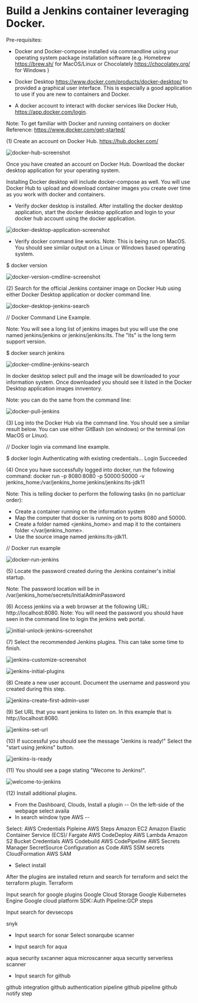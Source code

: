 # Build a Jenkins container leveraging Docker.

Pre-requisites:
- Docker and Docker-compose installed via commandline using your operating system package installation software (e.g. Homebrew https://brew.sh/ for MacOS/Linux or Chocolately https://chocolatey.org/ for Windows )

- Docker Desktop https://www.docker.com/products/docker-desktop/ to provided a graphical user interface. This is especially a good application to use if you are new to containers and Docker. 

- A docker account to interact with docker services like Docker Hub, https://app.docker.com/login.

Note: To get familiar with Docker and running containers on docker
Reference: https://www.docker.com/get-started/

(1) Create an account on Docker Hub.
https://hub.docker.com/

![docker-hub-screenshot](https://github.com/user-attachments/assets/bfdb0500-fa69-4f93-ab3d-41b23130a2e0)

Once you have created an account on Docker Hub. Download the docker desktop application for your operating system.

Installing Docker desktop will include docker-compose as well. You will use Docker Hub to upload and download container
images you create over time as you work with docker and containers.

- Verify docker desktop is installed. 
After installing the docker desktop application, start the docker desktop application and login to your docker hub account
using the docker application.

![docker-desktop-application-screenshot](https://github.com/user-attachments/assets/d418c07a-a4cc-4464-bc1c-80700ce1b78b)


- Verify docker command line works.
Note: This is being run on MacOS. You should see similar output on a Linux or Windows based operating system.

$ docker version


![docker-version-cmdline-screenshot](https://github.com/user-attachments/assets/3eb59ce0-8d18-4e03-a2f2-225fbe19d154)


(2) Search for the official Jenkins container image on Docker Hub using either Docker Desktop application
or docker command line.

![docker-desktop-jenkins-search](https://github.com/user-attachments/assets/61d84d21-9404-4fbb-b778-07aa04a273d6)


// Docker Command Line Example.

Note: You will see a long list of jenkins images but you will use the one named jenkins/jenkins or 
jenkins/jenkins:lts. The "lts" is the long term support version.

$ docker search jenkins


![docker-cmdline-jenkins-search](https://github.com/user-attachments/assets/890e2859-7742-4a54-9508-f0c39bb0dc76)


In docker desktop select pull and the image will be downloaded to your information system. Once downloaded you should see it listed in the Docker Desktop application images innventory. 

Note: you can do the same from the command line:


![docker-pull-jenkins](https://github.com/user-attachments/assets/da463bba-7294-46e0-986c-4b949f69fa37)

(3) Log into the Docker Hub via the command line. You should see a similar result below.
You can use either GitBash (on windows) or the terminal (on MacOS or Linux).

// Docker login via command line example.

$ docker login
Authenticating with existing credentials...
Login Succeeded

(4) Once you have successfully logged into docker, run the following command:
docker run -p 8080:8080 -p 50000:50000 -v jenkins_home:/var/jenkins_home jenkins/jenkins:lts-jdk11

Note: 
This is telling docker to perform the following tasks (in no particluar order):
- Create a container running on the information system
- Map the computer that docker is running on to ports 8080 and 50000.
- Create a folder named <jenkins_home> and map it to the containers folder </var/jenkins_home>.
- Use the source image named jenkins:lts-jdk11.

// Docker run example

![docker-run-jenkins](https://github.com/user-attachments/assets/07dfde4f-1505-4e7d-bb4a-c19a07ca21d3)

(5) Locate the password created during the Jenkins container's initial startup.


Note: The password location will be in /var/jenkins_home/secrets/InitialAdminPassword

(6) Access jenkins via a web browser at the following URL: http://localhost:8080.
Note: You will need the password you should have seen in the command line to login
the jenkins web portal.

![initial-unlock-jenkins-screenshot](https://github.com/user-attachments/assets/afb08314-e8f1-4bf6-b1fe-e8b688a4942a)


(7) Select the recommended Jenkins plugins. This can take some time to finish.

![jenkins-customize-screenshot](https://github.com/user-attachments/assets/d17bbc29-2022-4e3d-b713-b83cf0b29c38)


![jenkins-initial-plugins](https://github.com/user-attachments/assets/31fd276f-bfb0-4bc7-ab28-720f70cae54e)


(8) Create a new user account. Document the username and password you created during this step.

![jenkins-create-first-admin-user](https://github.com/user-attachments/assets/a949b4f5-5d37-488f-91a3-e1cbea3998e8)


(9) Set URL that you want jenkins to listen on. In this example that is http://localhost:8080.

![jenkins-set-url](https://github.com/user-attachments/assets/e1adb806-7c38-4dac-b93f-c3af8a7e868e)


(10) If successful you should see the message "Jenkins is ready!" Select the "start using jenkins" button.

![jenkins-is-ready](https://github.com/user-attachments/assets/8e4807e9-8bf5-40d3-9773-08402c6dbe5e)


(11) You should see a page stating "Wecome to Jenkins!".


![welcome-to-jenkins](https://github.com/user-attachments/assets/27101ff9-b504-43bd-8bbb-b5bdd9cd11cc)


(12) Install additional plugins. 
- From the Dashboard, Clouds, Install a plugin
-- On the left-side of the webpage select availa  
- In search window type AWS
-- 

Select:
AWS Credentials 
Pipleine AWS Steps
Amazon EC2
Amazon Elastic Container Service (ECS)/ Fargate
AWS CodeDeploy
AWS Lambda
Amazon S2 Bucket Credentials
AWS Codebuild
AWS CodePipeline
AWS Secrets Manager SecretSource
Configuration as Code AWS SSM secrets
CloudFormation
AWS SAM

- Select install

After the plugins are installed return and search for terraform and selct the terraform plugin.
Terraform

Input search for google plugins
Google Cloud Storage
Google Kubernetes Engine
Google cloud platform SDK::Auth
Pipeline:GCP steps

Input search for devsecops

snyk

- Input search for sonar
  Select sonarqube scanner

- Input search for aqua

aqua security sxcanner
aqua microscanner
aqua security serverless scanner

- Input search for github

github integration
github authentication
pipeline github
pipeline github notify step



